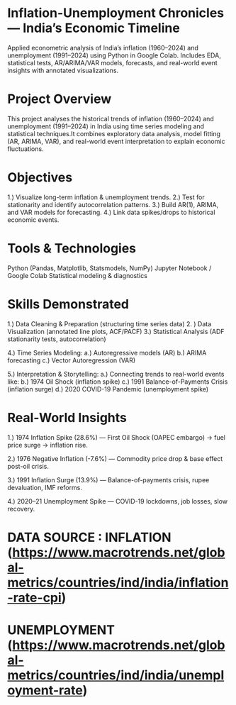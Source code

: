 # Inflation-Unemployment Chronicles — India’s Economic Timeline
Applied econometric analysis of India’s inflation (1960–2024) and unemployment (1991–2024) using Python in Google Colab. Includes EDA, statistical tests, AR/ARIMA/VAR models, forecasts, and real-world event insights with annotated visualizations.

# Project Overview
This project analyses the historical trends of inflation (1960–2024) and unemployment (1991–2024) in India using time series modeling and statistical techniques.It combines exploratory data analysis, model fitting (AR, ARIMA, VAR), and real-world event interpretation to explain economic fluctuations.

# Objectives
1.) Visualize long-term inflation & unemployment trends.
2.) Test for stationarity and identify autocorrelation patterns.
3.) Build AR(1), ARIMA, and VAR models for forecasting.
4.) Link data spikes/drops to historical economic events.

# Tools & Technologies
Python (Pandas, Matplotlib, Statsmodels, NumPy)
Jupyter Notebook / Google Colab
Statistical modeling & diagnostics

# Skills Demonstrated
1.) Data Cleaning & Preparation (structuring time series data)
2. ) Data Visualization (annotated line plots, ACF/PACF)
3.) Statistical Analysis (ADF stationarity tests, autocorrelation)

4.) Time Series Modeling:
   a.) Autoregressive models (AR)
   b.) ARIMA forecasting
   c.) Vector Autoregression (VAR)

5.) Interpretation & Storytelling:
    a.) Connecting trends to real-world events like:
    b.) 1974 Oil Shock (inflation spike)
    c.) 1991 Balance-of-Payments Crisis (inflation surge)
    d.) 2020 COVID-19 Pandemic (unemployment spike)

# Real-World Insights

1.) 1974 Inflation Spike (28.6%) — First Oil Shock (OAPEC embargo) → fuel price surge → inflation rise.

2.) 1976 Negative Inflation (-7.6%) — Commodity price drop & base effect post-oil crisis.

3.) 1991 Inflation Surge (13.9%) — Balance-of-payments crisis, rupee devaluation, IMF reforms.

4.) 2020–21 Unemployment Spike — COVID-19 lockdowns, job losses, slow recovery.

# DATA SOURCE : INFLATION (https://www.macrotrends.net/global-metrics/countries/ind/india/inflation-rate-cpi)
# UNEMPLOYMENT (https://www.macrotrends.net/global-metrics/countries/ind/india/unemployment-rate)



